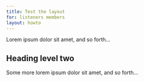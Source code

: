```yaml
---
title: Test the layout
for: listeners members
layout: howto
---
```

Lorem ipsum dolor sit amet, and so forth&hellip;

## Heading level two

Some more lorem ipsum dolor sit amet, and so forth&hellip;
